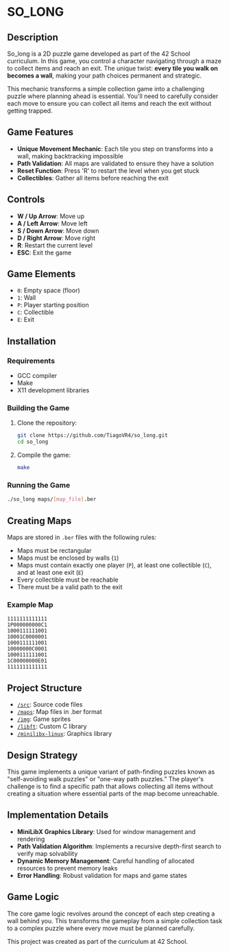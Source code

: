 # SO_LONG

## Description

So_long is a 2D puzzle game developed as part of the 42 School curriculum. In this game, you control a character navigating through a maze to collect items and reach an exit. The unique twist: **every tile you walk on becomes a wall**, making your path choices permanent and strategic.

This mechanic transforms a simple collection game into a challenging puzzle where planning ahead is essential. You'll need to carefully consider each move to ensure you can collect all items and reach the exit without getting trapped.

## Game Features

- **Unique Movement Mechanic**: Each tile you step on transforms into a wall, making backtracking impossible
- **Path Validation**: All maps are validated to ensure they have a solution
- **Reset Function**: Press 'R' to restart the level when you get stuck
- **Collectibles**: Gather all items before reaching the exit

## Controls

- **W / Up Arrow**: Move up
- **A / Left Arrow**: Move left
- **S / Down Arrow**: Move down
- **D / Right Arrow**: Move right
- **R**: Restart the current level
- **ESC**: Exit the game

## Game Elements

- `0`: Empty space (floor)
- `1`: Wall
- `P`: Player starting position
- `C`: Collectible
- `E`: Exit

## Installation

### Requirements

- GCC compiler
- Make
- X11 development libraries

### Building the Game

1. Clone the repository:
   ```bash
   git clone https://github.com/TiagoVR4/so_long.git
   cd so_long
   ```

2. Compile the game:
   ```bash
   make
   ```

### Running the Game

```bash
./so_long maps/[map_file].ber
```

## Creating Maps

Maps are stored in `.ber` files with the following rules:

- Maps must be rectangular
- Maps must be enclosed by walls (`1`)
- Maps must contain exactly one player (`P`), at least one collectible (`C`), and at least one exit (`E`)
- Every collectible must be reachable
- There must be a valid path to the exit

### Example Map

```
1111111111111
1P000000000C1
1000111111001
10001C0000001
1000111111001
10000000C0001
1000111111001
1C00000000E01
1111111111111
```

## Project Structure

- [`/src`](src ): Source code files
- [`/maps`](maps ): Map files in .ber format
- [`/img`](img ): Game sprites
- [`/libft`](libft ): Custom C library
- [`/minilibx-linux`](minilibx-linux ): Graphics library

## Design Strategy

This game implements a unique variant of path-finding puzzles known as "self-avoiding walk puzzles" or "one-way path puzzles." The player's challenge is to find a specific path that allows collecting all items without creating a situation where essential parts of the map become unreachable.

## Implementation Details

- **MiniLibX Graphics Library**: Used for window management and rendering
- **Path Validation Algorithm**: Implements a recursive depth-first search to verify map solvability
- **Dynamic Memory Management**: Careful handling of allocated resources to prevent memory leaks
- **Error Handling**: Robust validation for maps and game states

## Game Logic

The core game logic revolves around the concept of each step creating a wall behind you. This transforms the gameplay from a simple collection task to a complex puzzle where every move must be planned carefully.

This project was created as part of the curriculum at 42 School.